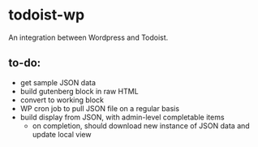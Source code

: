 # todoist-wp
An integration between Wordpress and Todoist.

## to-do:
* get sample JSON data
* build gutenberg block in raw HTML
* convert to working block
* WP cron job to pull JSON file on a regular basis
* build display from JSON, with admin-level completable items
    * on completion, should download new instance of JSON data and update local view